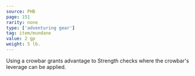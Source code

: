 ```yaml
---
source: PHB
page: 151
rarity: none
type: ['adventuring gear']
tag: item/mundane
value: 2 gp
weight: 5 lb.
---
```


Using a crowbar grants advantage to Strength checks where the crowbar's leverage can be applied.

